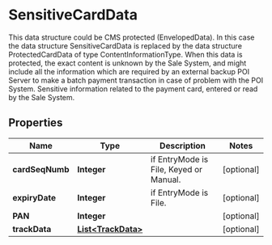 

# SensitiveCardData

This data structure could be CMS protected (EnvelopedData). In this case the data structure SensitiveCardData is replaced by the data structure ProtectedCardData of type ContentInformationType. When this data is protected, the exact content is unknown by the Sale System, and might include all the information which are required by an external backup POI Server to make a batch payment transaction in case of problem with the POI System. Sensitive information related to the payment card, entered or read by the Sale System.

## Properties

| Name | Type | Description | Notes |
|------------ | ------------- | ------------- | -------------|
|**cardSeqNumb** | **Integer** | if EntryMode is File, Keyed or Manual. |  [optional] |
|**expiryDate** | **Integer** | if EntryMode is File. |  [optional] |
|**PAN** | **Integer** |  |  [optional] |
|**trackData** | [**List&lt;TrackData&gt;**](TrackData.md) |  |  [optional] |



